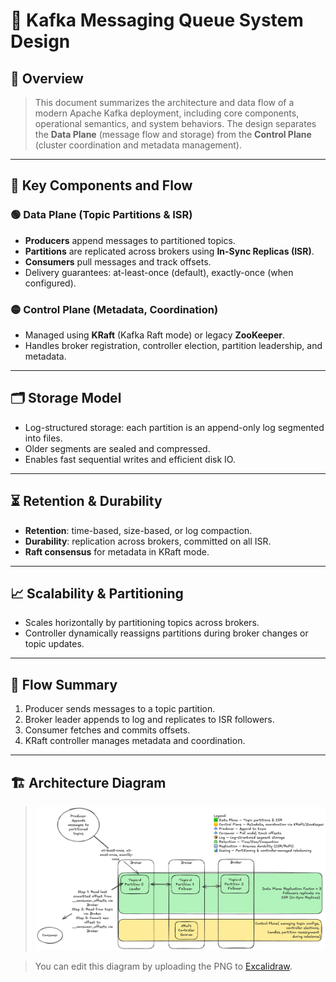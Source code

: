 # 📨 Kafka Messaging Queue System Design

## 🧠 Overview

> This document summarizes the architecture and data flow of a modern Apache Kafka deployment, including core components, operational semantics, and system behaviors. The design separates the **Data Plane** (message flow and storage) from the **Control Plane** (cluster coordination and metadata management).

---

## 🔄 Key Components and Flow

### 🟢 Data Plane (Topic Partitions & ISR)
- **Producers** append messages to partitioned topics.
- **Partitions** are replicated across brokers using **In-Sync Replicas (ISR)**.
- **Consumers** pull messages and track offsets.
- Delivery guarantees: at-least-once (default), exactly-once (when configured).

### 🟡 Control Plane (Metadata, Coordination)
- Managed using **KRaft** (Kafka Raft mode) or legacy **ZooKeeper**.
- Handles broker registration, controller election, partition leadership, and metadata.

---

## 🗂️ Storage Model

- Log-structured storage: each partition is an append-only log segmented into files.
- Older segments are sealed and compressed.
- Enables fast sequential writes and efficient disk IO.

---

## ⏳ Retention & Durability

- **Retention**: time-based, size-based, or log compaction.
- **Durability**: replication across brokers, committed on all ISR.
- **Raft consensus** for metadata in KRaft mode.

---

## 📈 Scalability & Partitioning

- Scales horizontally by partitioning topics across brokers.
- Controller dynamically reassigns partitions during broker changes or topic updates.

---

## 📝 Flow Summary

1. Producer sends messages to a topic partition.
2. Broker leader appends to log and replicates to ISR followers.
3. Consumer fetches and commits offsets.
4. KRaft controller manages metadata and coordination.

---

## 🏗️ Architecture Diagram

> ![Kafka Architecture](kafka.excalidraw.png)

> You can edit this diagram by uploading the PNG to [Excalidraw](https://excalidraw.com).
